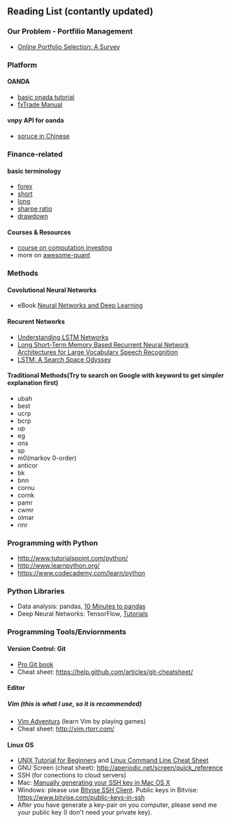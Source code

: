 ## Reading List (contantly updated)

### Our Problem - Portfilio Management
* [Online Portfolio Selection: A Survey](http://arxiv.org/abs/1212.2129)

### Platform
#### OANDA
* [basic onada tutorial](https://www.oanda.com/forex-trading/learn/intro-to-currency-trading/)
* [fxTrade Manual](https://fxtrade.oanda.com/shared/documents/third_party/FXTrade_User_Manual.pdf)

#### vnpy API for oanda
* [soruce in Chinese](https://github.com/DexHunter/vnpy/tree/master/vnpy/api/oanda)

### Finance-related
#### basic terminology
* [forex](http://www.investopedia.com/university/forexmarket/forex1.asp)
* [short](http://www.investopedia.com/terms/s/shortselling.asp)
* [long](http://www.investopedia.com/terms/l/long.asp)
* [sharpe ratio](http://www.investopedia.com/terms/s/sharperatio.asp)
* [drawdown](http://www.investopedia.com/terms/d/drawdown.asp)

#### Courses & Resources
* [course on computation investing](//www.coursera.org/learn/computational-investing)
* more on [awesome-quant](https://github.com/wilsonfreitas/awesome-quant)

### Methods
#### Covolutional Neural Networks
* eBook [Neural Networks and Deep Learning](http://neuralnetworksanddeeplearning.com/)

#### Recurent Networks
* [Understanding LSTM Networks](http://colah.github.io/posts/2015-08-Understanding-LSTMs/)
* [Long Short-Term Memory Based Recurrent Neural Network Architectures for Large Vocabulary Speech Recognition](http://arxiv.org/abs/1402.1128)
* [LSTM: A Search Space Odyssey](http://arxiv.org/abs/1503.04069)

#### Traditional Methods(Try to search on Google with keyword to get simpler explanation first)
* ubah
* best
* ucrp
* bcrp
* up
* eg
* ons
* sp
* m0(markov 0-order)
* anticor
* bk
* bnn
* cornu
* cornk
* pamr
* cwmr
* olmar
* rmr

### Programming with Python
* http://www.tutorialspoint.com/python/
* http://www.learnpython.org/
* https://www.codecademy.com/learn/python

### Python Libraries
* Data analysis: pandas, [10 Minutes to pandas](http://pandas.pydata.org/pandas-docs/stable/10min.html)
* Deep Neural Networks: TensorFlow, [Tutorials](https://www.tensorflow.org/tutorials)

### Programming Tools/Enviornments
#### Version Control: Git
* [Pro Git book](https://git-scm.com/book/)
* Cheat sheet: https://help.github.com/articles/git-cheatsheet/

#### Editor
##### Vim (this is what I use, so it is recommended)
* [Vim Adventurs](http://vim-adventures.com) (learn Vim by playing games)
* Cheat sheet: http://vim.rtorr.com/

#### Linux OS
* [UNIX Tutorial for Beginners](http://www.ee.surrey.ac.uk/Teaching/Unix/) and [Linux Command Line Cheat Sheet](https://www.cheatography.com/davechild/cheat-sheets/linux-command-line/)
* GNU Screen (cheat sheet): http://aperiodic.net/screen/quick_reference
* SSH (for conections to cloud servers)
 * Mac: [Manually generating your SSH key in Mac OS X](https://docs.joyent.com/public-cloud/getting-started/ssh-keys/generating-an-ssh-key-manually/manually-generating-your-ssh-key-in-mac-os-x)
 * Windows: please use [Bitvise SSH Client](https://www.bitvise.com/ssh-client-download). Public keys in Bitvise: https://www.bitvise.com/public-keys-in-ssh
 * After you have generate a key-pair on you computer, please send me your public key (I don't need your private key).
